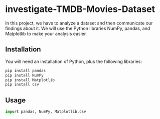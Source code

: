 # investigate-TMDB-Movies-Dataset

In this project, we have to analyze a dataset and then communicate our findings about it. We will use the Python libraries NumPy, pandas, and Matplotlib to make your analysis easier.

## Installation

You will need an installation of Python, plus the following libraries:
```bash
pip install pandas
pip install NumPy
pip install Matplotlib
pip install csv

```

## Usage

```python
import pandas, NumPy, Matplotlib,csv
